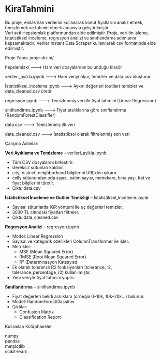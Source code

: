 # KiraTahmini
Bu proje, emlak ilan verilerini kullanarak konut fiyatlarını analiz etmek, temizlemek ve tahmin etmek amacıyla geliştirilmiştir.  
Veri seti Hepsiemlak platformundan elde edilmiştir. Proje, veri ön işleme, istatistiksel inceleme, regresyon analizi ve sınıflandırma adımlarını kapsamaktadır.
Veriler Instant Data Scraper kullanılarak csv formatında elde edilmiştir.


Proje Yapısı
proje-dizini/

hepsiemlak/                  ---> Ham veri dosyalarının bulunduğu klasör


verileri_ayikla.ipynb        ---> Ham veriyi okur, temizler ve data.csv oluşturur

İstatistiksel_inceleme.ipynb ---> Aykırı değerleri (outlier) temizler ve data_cleaned.csv üretir

regresyon.ipynb              ---> Temizlenmiş veri ile fiyat tahmini (Linear Regression)

siniflandirma.ipynb          ---> Fiyat aralıklarına göre sınıflandırma (RandomForestClassifier)


data.csv                     ---> Temizlenmiş ilk veri

data_cleaned.csv             ---> İstatistiksel olarak filtrelenmiş son veri
  


Çalışma Adımları

**Veri Ayıklama ve Temizleme** – verileri_ayikla.ipynb
- Tüm CSV dosyalarını birleştirir.
- Gereksiz sütunları kaldırır.
- city, district, neighborhood bilgilerini URL’den çıkarır.
- celly sütunundan oda sayısı, salon sayısı, metrekare, bina yaşı, kat ve fiyat bilgilerini türetir.
- Çıktı: data.csv

**İstatistiksel İnceleme ve Outlier Temizliği** – İstatistiksel_inceleme.ipynb
- Sayısal sütunlarda IQR yöntemi ile uç değerleri temizler.
- 3000 TL altındaki fiyatları filtreler.
- Çıktı: data_cleaned.csv

**Regresyon Analizi** – regresyon.ipynb
- Model: Linear Regression
- Sayısal ve kategorik özellikleri ColumnTransformer ile işler.
- Metrikler:
  - MSE (Mean Squared Error)
  - RMSE (Root Mean Squared Error)
  - R² (Determinasyon Katsayısı)
- Ek olarak toleranslı R2 fonksiyonları (tolerance_r2, tolerance_percentage_r2) kullanılmıştır.
- Yeni veriyle fiyat tahmini yapılır.

**Sınıflandırma** – siniflandirma.ipynb
- Fiyat değerleri belirli aralıklara (örneğin 0–10k, 10k–20k...) bölünür.
- Model: RandomForestClassifier
- Çıktılar:
  - Confusion Matrix
  - Classification Report


Kullanılan Kütüphaneler

numpy  
pandas  
matplotlib  
scikit-learn


